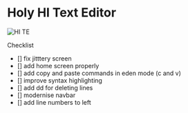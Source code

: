 # Holy HI Text Editor

![HI TE](https://github.com/user-attachments/assets/5d785250-d06e-45e8-a432-6680c6521106)


Checklist
- [] fix jitttery screen
- [] add home screen properly
- [] add copy and paste commands in eden mode (c and v)
- [] improve syntax highlighting
- [] add dd for deleting lines
- [] modernise navbar
- [] add line numbers to left
